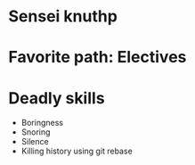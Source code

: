 # Sensei knuthp
# Favorite path: Electives

Deadly skills
================
* Boringness
* Snoring
* Silence
* Killing history using git rebase
